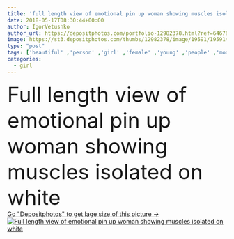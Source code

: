 ```yaml
---
title: 'full length view of emotional pin up woman showing muscles isolated on white '
date: 2018-05-17T08:30:44+00:00
author: IgorVetushko
author_url: https://depositphotos.com/portfolio-12982378.html?ref=64678756
image: https://st3.depositphotos.com/thumbs/12982378/image/19591/195914926/api_thumb_450.jpg?forcejpeg=true
type: "post"
tags: ['beautiful' ,'person' ,'girl' ,'female' ,'young' ,'people' ,'model' ,'caucasian' ,'european' ,'style' ,'retro' ,'vintage' ,'fashion' ,'pretty' ,'figure' ,'stylish' ,'woman' ,'emotional' ,'overweight' ,'lady' ,'alone' ,'attractive' ,'posing' ,'showing' ,'biceps' ,'equality' ,'muscles' ,'pinup' ,'xxl' ,'feminism' ,'emancipation' ,'xl' ,'Isolated On White' ,'Studio Shot' ,'Full Length' ,'pin up' ,'girl power' ,'size plus' ,'caucasian woman' ,'high heeled shoes' ,'women rights' ]
categories: 
  - girl
---
```

<div aling="center">
            <font size="60"> Full length view of emotional pin up woman showing muscles isolated on white</font>   
</div>
<div>
    <a href='https://st3.depositphotos.com/thumbs/12982378/image/19591/195914926/api_thumb_450.jpg?forcejpeg=true?ref=64678756' target=_blank > Go "Depositphotos" to get lage size of this picture ->
        <img href='https://st3.depositphotos.com/thumbs/12982378/image/19591/195914926/api_thumb_450.jpg?forcejpeg=true?ref=64678756' src='https://st3.depositphotos.com/12982378/19591/i/950/depositphotos_195914926-stock-photo-full-length-view-emotional-pin.jpg?forcejpeg=true' alt='Full length view of emotional pin up woman showing muscles isolated on white' >
    </a>
</div>

